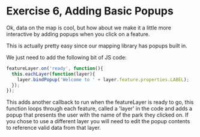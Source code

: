 # Exercise 6, Adding Basic Popups

Ok, data on the map is cool, but how about we make it a little more interactive by adding popups when you click on a feature.

This is actually pretty easy since our mapping library has popups built in.

We just need to add the following bit of JS code:

```javascript
featureLayer.on('ready', function(){
  this.eachLayer(function(layer){
    layer.bindPopup('Welcome to ' + layer.feature.properties.LABEL);
  });
});
```

This adds another callback to run when the featureLayer is ready to go, this function loops through each feature, called a 'layer' in the code and adds a popup that presents the user with the name of the park they clicked on.  If you chose to use a different layer you will need to edit the popup contents to reference valid data from that layer.

